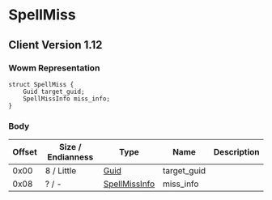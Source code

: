 # SpellMiss
## Client Version 1.12

### Wowm Representation
```rust,ignore
struct SpellMiss {
    Guid target_guid;
    SpellMissInfo miss_info;
}
```
### Body
| Offset | Size / Endianness | Type | Name | Description |
| ------ | ----------------- | ---- | ---- | ----------- |
| 0x00 | 8 / Little | [Guid](../spec/packed-guid.md) | target_guid |  |
| 0x08 | ? / - | [SpellMissInfo](spellmissinfo.md) | miss_info |  |
